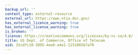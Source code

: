 ```yaml
---
backup_url: ''
content_type: external-resource
external_url: https://www.ntia.doc.gov/
has_external_licence_warning: true
has_external_license_warning: true
is_broken: ''
license: https://creativecommons.org/licenses/by-nc-sa/4.0/
title: US Dept. of Commerce, Office of Telecom
uid: 33cdfc18-3895-4ee8-a4e1-115106567a70
---
```

